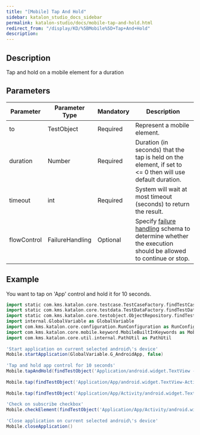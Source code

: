 ```yaml
---
title: "[Mobile] Tap And Hold" 
sidebar: katalon_studio_docs_sidebar
permalink: katalon-studio/docs/mobile-tap-and-hold.html 
redirect_from: "/display/KD/%5BMobile%5D+Tap+And+Hold" 
description: 
---
```

Description
-----------

Tap and hold on a mobile element for a duration

Parameters
----------

| Parameter | Parameter Type | Mandatory | Description |
| --- | --- | --- | --- |
| to | TestObject  | Required | Represent a mobile element. |
| duration | Number  | Required | Duration (in seconds) that the tap is held on the element, if set to <= 0 then will use default duration. |
| timeout  | int | Required | System will wait at most timeout (seconds) to return the result. |
| flowControl | FailureHandling | Optional | Specify [failure handling](https://docs.katalon.com/x/qAAM) schema to determine whether the execution should be allowed to continue or stop. |

Example
-------

You want to tap on 'App' control and hold it for 10 seconds.

```groovy
import static com.kms.katalon.core.testcase.TestCaseFactory.findTestCase
import static com.kms.katalon.core.testdata.TestDataFactory.findTestData
import static com.kms.katalon.core.testobject.ObjectRepository.findTestObject
import internal.GlobalVariable as GlobalVariable
import com.kms.katalon.core.configuration.RunConfiguration as RunConfiguration
import com.kms.katalon.core.mobile.keyword.MobileBuiltInKeywords as Mobile
import com.kms.katalon.core.util.internal.PathUtil as PathUtil
 
'Start application on current selected android\'s device'
Mobile.startApplication(GlobalVariable.G_AndroidApp, false)
 
'Tap and hold app control for 10 seconds'
Mobile.tapAndHold(findTestObject('Application/android.widget.TextView - App'),10, 10)
 
Mobile.tap(findTestObject('Application/App/android.widget.TextView-Activity'), 10)
 
Mobile.tap(findTestObject('Application/App/Activity/android.widget.TextView-Custom Dialog'), 10)
 
'Check on subscribe checkbox'
Mobile.checkElement(findTestObject('Application/App/Activity/android.widget.Check - Subscribe'), 10)
 
'Close application on current selected android\'s device'
Mobile.closeApplication()
```